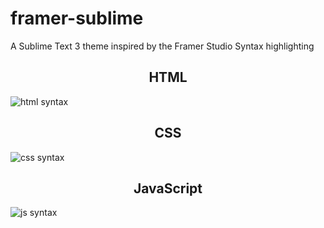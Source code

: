 # framer-sublime
A Sublime Text 3 theme inspired by the Framer Studio Syntax highlighting 

<h2 align="center">HTML</h2>

![html syntax](http://i.imgur.com/OaULxuy.png)


<h2 align="center">CSS</h2>

![css syntax](http://i.imgur.com/uIs7cZK.png)


<h2 align="center">JavaScript</h2>

![js syntax](http://i.imgur.com/QJpWzK5.png)
